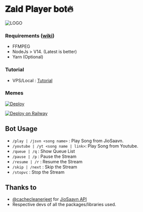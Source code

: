 #                  𝐙𝐚𝐢𝐝 𝐏𝐥𝐚𝐲𝐞𝐫 𝐛𝐨𝐭🔥



![LOGO](https://telegra.ph/file/f586f8090d6e9aa4e0b00.jpg)


### Requirements ([wiki](../../wiki/Requirements))

- FFMPEG
- NodeJs > V14. (Latest is better)
- Yarn (Optional)

### Tutorial
 
- VPS/Local : [Tutorial](https://arnabxd.hashnode.dev/deploy-tgvcbot-in-a-ubuntu-vps)

### Memes

[![Deploy](https://www.herokucdn.com/deploy/button.svg)](https://heroku.com/deploy)

[![Deploy on Railway](https://railway.app/button.svg)](https://railway.app/new/template?template=https%3A%2F%2Fgithub.com%2FArnabXD%2FTGVCBot&envs=API_ID%2CAPI_HASH%2CBOT_TOKEN%2CLOG_CHANNEL%2CSESSION%2CCODEC&optionalEnvs=CODEC&API_IDDesc=Get+API_ID+from+https%3A%2F%2Fmy.telegram.org%2Fapps.&API_HASHDesc=Get+API_HASH+from+https%3A%2F%2Fmy.telegram.org%2Fapps.&BOT_TOKENDesc=Bot+Token+from+%40BotFather&LOG_CHANNELDesc=LOG+Channel+ID+%28Make+sure+bot+and+VC+User+are+added+in+the+group%29&SESSIONDesc=GramJS%2FTelethon+Session+of+the+VC+User%22&CODECDesc=Custom+FFMPEG+Codec)

## Bot Usage

- `/play | /jsvn <song name>` : Play Song from JioSaavn.
- `/youtube | /yt <song name | link>`: Play Song from Youtube.
- `/queue | /q` : Show Queue List
- `/pause | /p` : Pause the Stream
- `/resume | /r` : Resume the Stream
- `/skip | /next` : Skip the Stream
- `/stopvc` : Stop the Stream

## Thanks to
- [@cachecleanerjeet](https://github.com/cachecleanerjeet) for [JioSaavn API](https://github.com/cachecleanerjeet/JiosaavnAPI)
- Respective devs of all the packages/libraries used.
